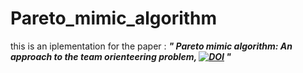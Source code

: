 # Pareto_mimic_algorithm
this is an iplementation for the paper : ***" Pareto mimic algorithm: An approach to the team orienteering problem, [![DOI](https://img.shields.io/badge/DOI-10.1016/j.omega.2015.08.003-blue)](http://dx.doi.org/10.1016/j.omega.2015.08.003)
"***

